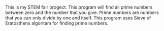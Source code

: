 This is my STEM fair progect.
This program will find all prime numbers between zero and the number that you give.
Prime numbers are numbers that you can only divide by one and itself. 
This program uses Sieve of Eratosthens algoritam for finding prime numbers.

